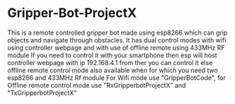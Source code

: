 # Gripper-Bot-ProjectX
This is a remote controlled gripper bot made using esp8266 which can grip objects and navigate through obstacles.
It has dual control modes with wifi using controller webpage and with use of offline remote using 433MHz RF module 
If you need to control it with your smartphone then esp will host controller webpage with ip 192.168.4.1 from ther you can control it else
offline remote control mode also available when for which you need two esp8266 and 433MHz Rf module
For Wifi mode use "GripperBotCode", for Offline remote control mode use "RxGripperbotProjectX" and "TxGripperbotProjectX"
